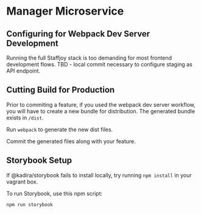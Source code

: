 # Manager Microservice

## Configuring for Webpack Dev Server Development

Running the full Staffjoy stack is too demanding for most frontend development flows.
TBD - local commit necessary to configure staging as API endpoint.

## Cutting Build for Production

Prior to commiting a feature, if you used the webpack dev server workflow, you will have to create a new bundle for distribution. The generated bundle exists in `/dist`.

Run `webpack` to generate the new dist files.

Commit the generated files along with your feature.

## Storybook Setup

If @kadira/storybook fails to install locally, try running `npm install` in your vagrant box.

To run Storybook, use this npm script:

`npm run storybook` 
